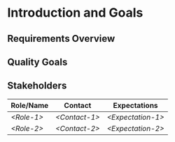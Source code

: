 # Introduction and Goals

## Requirements Overview

## Quality Goals

## Stakeholders

| Role/Name   | Contact        | Expectations       |
| ----------- | -------------- | ------------------ |
| _\<Role-1>_ | _\<Contact-1>_ | _\<Expectation-1>_ |
| _\<Role-2>_ | _\<Contact-2>_ | _\<Expectation-2>_ |
